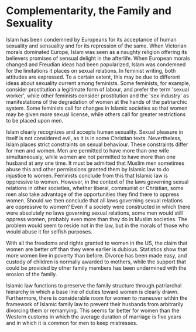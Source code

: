 Complementarity, the Family and Sexuality
=========================================

Islam has been condemned by Europeans for its acceptance of human
sexuality and sensuality and for its repression of the same. When
Victorian morals dominated Europe, Islam was seen as a naughty religion
offering its believers promises of sensual delight in the afterlife.
When European morals changed and Freudian ideas had been popularized,
Islam was condemned for the limitations it places on sexual relations.
In feminist writing, both attitudes are expressed. To a certain extent,
this may be due to different ideas about sexuality current among
feminists. Some feminists, for example, consider prostitution a
legitimate form of labour, and prefer the term 'sexual worker', while
other feminists consider prostitution and the 'sex industry' as
manifestations of the degradation of women at the hands of the
patriarchic system. Some feminists call for changes in Islamic societies
so that women may be given more sexual license, while others call for
greater restrictions to be placed upon men.

Islam clearly recognizes and accepts human sexuality. Sexual pleasure in
itself is not considered evil, as it is in some Christian texts.
Nevertheless, Islam places strict constraints on sexual behaviour. These
constraints differ for men and women. Men are permitted to have more
than one wife simultaneously, while women are not permitted to have more
than one husband at any one time. It must be admitted that Muslim men
sometimes abuse this and other permissions granted them by Islamic law
to do injustice to women. Feminists conclude from this that Islamic law
is oppressive to women. However, in the context of the laws governing
sexual relations in other societies, whether liberal, communist or
Christian, some men also take advantage of the opportunities they find
there to oppress women. Should we then conclude that all laws governing
sexual relations are oppressive to women? Even if a society were
constructed in which there were absolutely no laws governing sexual
relations, some men would still oppress women, probably even more than
they do in Muslim societies. The problem would seem to reside not in the
law, but in the morals of those who would abuse it for selfish purposes.

With all the freedoms and rights granted to women in the US, the claim
that women are better off than they were earlier is dubious. Statistics
show that more women live in poverty than before. Divorce has been made
easy, and custody of children is normally awarded to mothers, while the
support that could be provided by other family members has been
undermined with the erosion of the family.

Islamic law functions to preserve the family structure through
patriarchal hierarchy in which a base line of duties toward women is
clearly drawn. Furthermore, there is considerable room for women to
maneuver within the framework of Islamic family law to prevent their
husbands from arbitrarily divorcing them or remarrying. This seems far
better for women than the Western customs in which the average duration
of marriage is five years and in which it is common for men to keep
mistresses.


